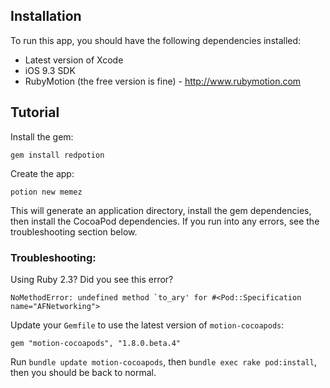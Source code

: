 ## Installation

To run this app, you should have the following dependencies installed:

* Latest version of Xcode
* iOS 9.3 SDK
* RubyMotion (the free version is fine) - http://www.rubymotion.com

## Tutorial

Install the gem:

    gem install redpotion

Create the app:

    potion new memez

This will generate an application directory, install the gem dependencies, then install the CocoaPod dependencies. If you run into any errors, see the troubleshooting section below.

### Troubleshooting:

Using Ruby 2.3? Did you see this error?

    NoMethodError: undefined method `to_ary' for #<Pod::Specification name="AFNetworking">

Update your `Gemfile` to use the latest version of `motion-cocoapods`:

    gem "motion-cocoapods", "1.8.0.beta.4"

Run `bundle update motion-cocoapods`, then `bundle exec rake pod:install`, then you should be back to normal.

